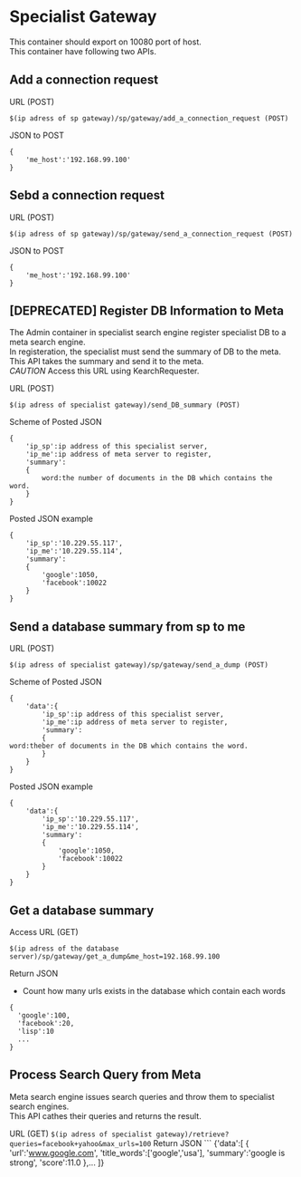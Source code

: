 # Specialist Gateway
This container should export on 10080 port of host.  
This container have following two APIs.
## Add a connection request
URL (POST)
```
$(ip adress of sp gateway)/sp/gateway/add_a_connection_request (POST)
```
JSON to POST
```
{
    'me_host':'192.168.99.100'
}
```
## Sebd a connection request
URL (POST)
```
$(ip adress of sp gateway)/sp/gateway/send_a_connection_request (POST)
```
JSON to POST
```
{
    'me_host':'192.168.99.100'
}
```
## [DEPRECATED] Register DB Information to Meta
The Admin container in specialist search engine register specialist DB to a meta search engine.  
In registeration, the specialist must send the summary of DB to the meta.  
This API takes the summary and send it to the meta.  
*CAUTION* Access this URL using KearchRequester.  

URL (POST)
```
$(ip adress of specialist gateway)/send_DB_summary (POST)
```
Scheme of Posted JSON
```
{
    'ip_sp':ip address of this specialist server,
    'ip_me':ip address of meta server to register,
    'summary':
    {
        word:the number of documents in the DB which contains the word.
    }
}
```
Posted JSON example
```
{
    'ip_sp':'10.229.55.117',
    'ip_me':'10.229.55.114',
    'summary':
    {
        'google':1050,
        'facebook':10022
    }
}
```
## Send a database summary from sp to me
URL (POST)
```
$(ip adress of specialist gateway)/sp/gateway/send_a_dump (POST)
```
Scheme of Posted JSON
```
{
    'data':{
        'ip_sp':ip address of this specialist server,
        'ip_me':ip address of meta server to register,
        'summary':
        {
word:theber of documents in the DB which contains the word.
        }
    }
}
```
Posted JSON example
```
{
    'data':{
        'ip_sp':'10.229.55.117',
        'ip_me':'10.229.55.114',
        'summary':
        {
            'google':1050,
            'facebook':10022
        }
    }
}
```

## Get a database summary
Access URL (GET)
```
$(ip adress of the database server)/sp/gateway/get_a_dump&me_host=192.168.99.100
```
Return JSON
- Count how many urls exists in the database which contain each words
```
{
  'google':100,
  'facebook':20,
  'lisp':10
  ...
}
```

## Process Search Query from Meta
Meta search engine issues search queries and throw them to specialist search engines.  
This API cathes their queries and returns the result.  

URL (GET)
    ```
    $(ip adress of specialist gateway)/retrieve?queries=facebook+yahoo&max_urls=100
    ```
    Return JSON
    ```
{'data':[
    {
        'url':'www.google.com',
            'title_words':['google','usa'],
            'summary':'google is strong',
            'score':11.0
    },...
]}
```
